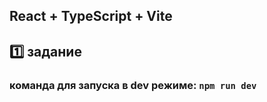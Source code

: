 ## React + TypeScript + Vite

## :one: задание

### команда для запуска в dev режиме: `npm run dev`
